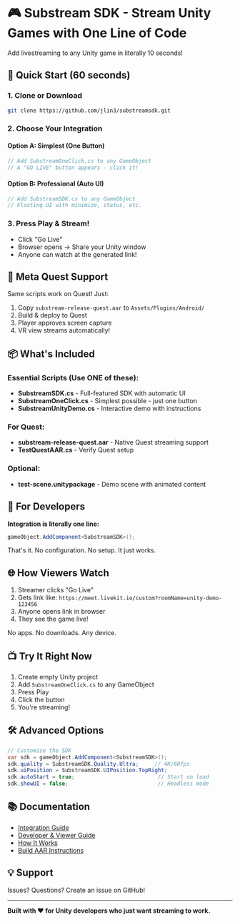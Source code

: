 # 🎮 Substream SDK - Stream Unity Games with One Line of Code

Add livestreaming to any Unity game in literally 10 seconds!

## 🚀 Quick Start (60 seconds)

### 1. Clone or Download
```bash
git clone https://github.com/jlin3/substreamsdk.git
```

### 2. Choose Your Integration

#### Option A: Simplest (One Button)
```csharp
// Add SubstreamOneClick.cs to any GameObject
// A "GO LIVE" button appears - click it!
```

#### Option B: Professional (Auto UI)
```csharp
// Add SubstreamSDK.cs to any GameObject  
// Floating UI with minimize, status, etc.
```

### 3. Press Play & Stream!
- Click "Go Live"
- Browser opens → Share your Unity window
- Anyone can watch at the generated link!

## 🥽 Meta Quest Support

Same scripts work on Quest! Just:
1. Copy `substream-release-quest.aar` to `Assets/Plugins/Android/`
2. Build & deploy to Quest
3. Player approves screen capture
4. VR view streams automatically!

## 📦 What's Included

### Essential Scripts (Use ONE of these):
- **SubstreamSDK.cs** - Full-featured SDK with automatic UI
- **SubstreamOneClick.cs** - Simplest possible - just one button
- **SubstreamUnityDemo.cs** - Interactive demo with instructions

### For Quest:
- **substream-release-quest.aar** - Native Quest streaming support
- **TestQuestAAR.cs** - Verify Quest setup

### Optional:
- **test-scene.unitypackage** - Demo scene with animated content

## 🎯 For Developers

**Integration is literally one line:**
```csharp
gameObject.AddComponent<SubstreamSDK>();
```

That's it. No configuration. No setup. It just works.

## 🌐 How Viewers Watch

1. Streamer clicks "Go Live"
2. Gets link like: `https://meet.livekit.io/custom?roomName=unity-demo-123456`
3. Anyone opens link in browser
4. They see the game live!

No apps. No downloads. Any device.

## 📺 Try It Right Now

1. Create empty Unity project
2. Add `SubstreamOneClick.cs` to any GameObject
3. Press Play
4. Click the button
5. You're streaming!

## 🛠️ Advanced Options

```csharp
// Customize the SDK
var sdk = gameObject.AddComponent<SubstreamSDK>();
sdk.quality = SubstreamSDK.Quality.Ultra;     // 4K/60fps
sdk.uiPosition = SubstreamSDK.UIPosition.TopRight;
sdk.autoStart = true;                          // Start on load
sdk.showUI = false;                            // Headless mode
```

## 📚 Documentation

- [Integration Guide](UNITY_INTEGRATION_GUIDE.md)
- [Developer & Viewer Guide](DEVELOPER_VIEWER_GUIDE.md)  
- [How It Works](HOW_IT_WORKS.md)
- [Build AAR Instructions](BUILD_AAR_ANDROID_STUDIO.md)

## 💡 Support

Issues? Questions? Create an issue on GitHub!

---

**Built with ❤️ for Unity developers who just want streaming to work.**
